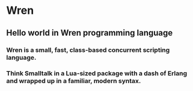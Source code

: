 # Wren
## Hello world in Wren programming language

### Wren is a small, fast, class-based concurrent scripting language.

### Think Smalltalk in a Lua-sized package with a dash of Erlang and wrapped up in a familiar, modern syntax.